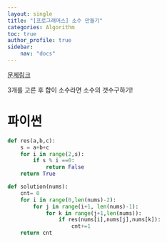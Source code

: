 ```yaml
---
layout: single
title: "[프로그래머스] 소수 만들기"
categories: Algorithm
toc: true
author_profile: true
sidebar:
    nav: "docs"
---
```


[문제링크](https://school.programmers.co.kr/learn/courses/30/lessons/12977)

3개를 고른 후 합이 소수라면 소수의 갯수구하기!

# 파이썬
```python
def res(a,b,c):
    s = a+b+c
    for i in range(2,s):
        if s % i ==0:
            return False
    return True

def solution(nums):
    cnt= 0
    for i in range(0,len(nums)-2):
        for j in range(i+1, len(nums)-1):
            for k in range(j+1,len(nums)):
                if res(nums[i],nums[j],nums[k]):
                    cnt+=1
    return cnt
                

        
```